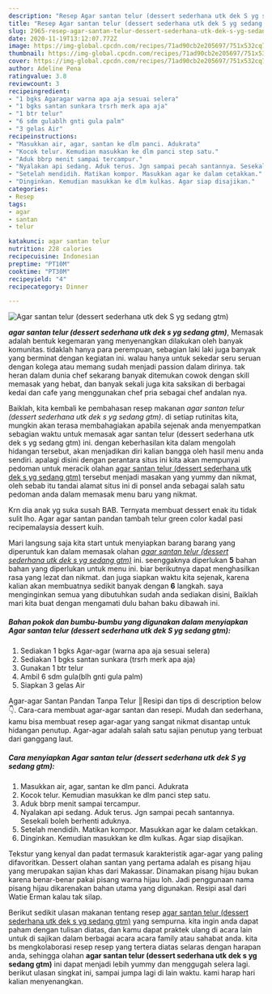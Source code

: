 ```yaml
---
description: "Resep Agar santan telur (dessert sederhana utk dek S yg sedang gtm) yang sempurna"
title: "Resep Agar santan telur (dessert sederhana utk dek S yg sedang gtm) yang sempurna"
slug: 2965-resep-agar-santan-telur-dessert-sederhana-utk-dek-s-yg-sedang-gtm-yang-sempurna
date: 2020-11-19T13:12:07.772Z
image: https://img-global.cpcdn.com/recipes/71ad90cb2e205697/751x532cq70/agar-santan-telur-dessert-sederhana-utk-dek-s-yg-sedang-gtm-foto-resep-utama.jpg
thumbnail: https://img-global.cpcdn.com/recipes/71ad90cb2e205697/751x532cq70/agar-santan-telur-dessert-sederhana-utk-dek-s-yg-sedang-gtm-foto-resep-utama.jpg
cover: https://img-global.cpcdn.com/recipes/71ad90cb2e205697/751x532cq70/agar-santan-telur-dessert-sederhana-utk-dek-s-yg-sedang-gtm-foto-resep-utama.jpg
author: Adeline Pena
ratingvalue: 3.8
reviewcount: 3
recipeingredient:
- "1 bgks Agaragar warna apa aja sesuai selera"
- "1 bgks santan sunkara trsrh merk apa aja"
- "1 btr telur"
- "6 sdm gulablh gnti gula palm"
- "3 gelas Air"
recipeinstructions:
- "Masukkan air, agar, santan ke dlm panci. Adukrata"
- "Kocok telur. Kemudian masukkan ke dlm panci step satu."
- "Aduk bbrp menit sampai tercampur."
- "Nyalakan api sedang. Aduk terus. Jgn sampai pecah santannya. Sesekali boleh berhenti aduknya."
- "Setelah mendidih. Matikan kompor. Masukkan agar ke dalam cetakkan."
- "Dinginkan. Kemudian masukkan ke dlm kulkas. Agar siap disajikan."
categories:
- Resep
tags:
- agar
- santan
- telur

katakunci: agar santan telur 
nutrition: 228 calories
recipecuisine: Indonesian
preptime: "PT10M"
cooktime: "PT30M"
recipeyield: "4"
recipecategory: Dinner

---
```



![Agar santan telur (dessert sederhana utk dek S yg sedang gtm)](https://img-global.cpcdn.com/recipes/71ad90cb2e205697/751x532cq70/agar-santan-telur-dessert-sederhana-utk-dek-s-yg-sedang-gtm-foto-resep-utama.jpg)

<b><i>agar santan telur (dessert sederhana utk dek s yg sedang gtm)</i></b>, Memasak adalah bentuk kegemaran yang menyenangkan dilakukan oleh banyak komunitas. tidaklah hanya para perempuan, sebagian laki laki juga banyak yang berminat dengan kegiatan ini. walau hanya untuk sekedar seru seruan dengan kolega atau memang sudah menjadi passion dalam dirinya. tak heran dalam dunia chef sekarang banyak ditemukan cowok dengan skill memasak yang hebat, dan banyak sekali juga kita saksikan di berbagai kedai dan cafe yang menggunakan chef pria sebagai chef andalan nya.

Baiklah, kita kembali ke pembahasan resep makanan <i>agar santan telur (dessert sederhana utk dek s yg sedang gtm)</i>. di setiap rutinitas kita, mungkin akan terasa membahagiakan apabila sejenak anda menyempatkan sebagian waktu untuk memasak agar santan telur (dessert sederhana utk dek s yg sedang gtm) ini. dengan keberhasilan kita dalam mengolah hidangan tersebut, akan menjadikan diri kalian bangga oleh hasil menu anda sendiri. apalagi disini dengan perantara situs ini kita akan mempunyai pedoman untuk meracik olahan <u>agar santan telur (dessert sederhana utk dek s yg sedang gtm)</u> tersebut menjadi masakan yang yummy dan nikmat, oleh sebab itu tandai alamat situs ini di ponsel anda sebagai salah satu pedoman anda dalam memasak menu baru yang nikmat.

Krn dia anak yg suka susah BAB. Ternyata membuat dessert enak itu tidak sulit lho. Agar agar santan pandan tambah telur green color kadal pasi recipemalaysia dessert kuih.


Mari langsung saja kita start untuk menyiapkan barang barang yang diperuntuk kan dalam memasak olahan <u><i>agar santan telur (dessert sederhana utk dek s yg sedang gtm)</i></u> ini. seenggaknya diperlukan <b>5</b> bahan bahan yang diperlukan untuk menu ini. biar berikutnya dapat menghasilkan rasa yang lezat dan nikmat. dan juga siapkan waktu kita sejenak, karena kalian akan membuatnya sedikit banyak dengan <b>6</b> langkah. saya menginginkan semua yang dibutuhkan sudah anda sediakan disini, Baiklah mari kita buat dengan mengamati dulu bahan baku dibawah ini.

<!--inarticleads1-->

##### Bahan pokok dan bumbu-bumbu yang digunakan dalam menyiapkan Agar santan telur (dessert sederhana utk dek S yg sedang gtm):

1. Sediakan 1 bgks Agar-agar (warna apa aja sesuai selera)
1. Sediakan 1 bgks santan sunkara (trsrh merk apa aja)
1. Gunakan 1 btr telur
1. Ambil 6 sdm gula(blh gnti gula palm)
1. Siapkan 3 gelas Air


Agar-agar Santan Pandan Tanpa Telur ║Resipi dan tips di description below👇. Cara-cara membuat agar-agar santan dan resepi. Mudah dan sederhana, kamu bisa membuat resep agar-agar yang sangat nikmat disantap untuk hidangan penutup. Agar-agar adalah salah satu sajian penutup yang terbuat dari ganggang laut. 

<!--inarticleads2-->

##### Cara menyiapkan Agar santan telur (dessert sederhana utk dek S yg sedang gtm):

1. Masukkan air, agar, santan ke dlm panci. Adukrata
1. Kocok telur. Kemudian masukkan ke dlm panci step satu.
1. Aduk bbrp menit sampai tercampur.
1. Nyalakan api sedang. Aduk terus. Jgn sampai pecah santannya. Sesekali boleh berhenti aduknya.
1. Setelah mendidih. Matikan kompor. Masukkan agar ke dalam cetakkan.
1. Dinginkan. Kemudian masukkan ke dlm kulkas. Agar siap disajikan.


Tekstur yang kenyal dan padat termasuk karakteristik agar-agar yang paling difavoritkan. Dessert olahan santan yang pertama adalah es pisang hijau yang merupakan sajian khas dari Makassar. Dinamakan pisang hijau bukan karena benar-benar pakai pisang warna hijau loh. Jadi penggunaan nama pisang hijau dikarenakan bahan utama yang digunakan. Resipi asal dari Watie Erman kalau tak silap. 

Berikut sedikit ulasan makanan tentang resep <u>agar santan telur (dessert sederhana utk dek s yg sedang gtm)</u> yang sempurna. kita ingin anda dapat paham dengan tulisan diatas, dan kamu dapat praktek ulang di acara lain untuk di sajikan dalam berbagai acara acara family atau sahabat anda. kita bs mengkolaborasi resep resep yang tertera diatas selaras dengan harapan anda, sehingga olahan <b>agar santan telur (dessert sederhana utk dek s yg sedang gtm)</b> ini dapat menjadi lebih yummy dan menggugah selera lagi. berikut ulasan singkat ini, sampai jumpa lagi di lain waktu. kami harap hari kalian menyenangkan.
